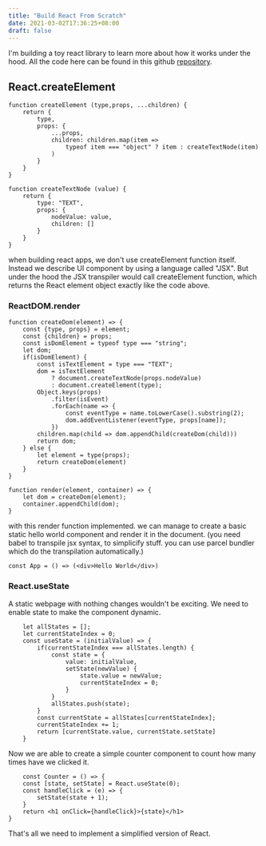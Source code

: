 ```yaml
---
title: "Build React From Scratch"
date: 2021-03-02T17:36:25+08:00
draft: false
---
```


I'm building a toy react library to learn more about how it works under the hood. All the code here can be found in this github [repository](https://github.com/eddychu/simple-react).

## React.createElement

```
function createElement (type,props, ...children) {
    return {
        type,
        props: {
            ...props,
            children: children.map(item => 
                typeof item === "object" ? item : createTextNode(item)   
            )
        }
    }
}

function createTextNode (value) {
    return {
        type: "TEXT",
        props: {
            nodeValue: value,
            children: []
        }
    }
}

```

when building react apps, we don't use createElement function itself. Instead we describe UI component by using a language called "JSX". But under the hood the JSX transpiler would call createElement function, which returns the React element object exactly like the code above.


### ReactDOM.render

```
function createDom(element) => {
    const {type, props} = element;
    const {children} = props;
    const isDomElement = typeof type === "string";
    let dom;
    if(isDomElement) {
        const isTextElement = type === "TEXT";
        dom = isTextElement
            ? document.createTextNode(props.nodeValue)
            : document.createElement(type);
        Object.keys(props)
            .filter(isEvent)
            .forEach(name => {
                const eventType = name.toLowerCase().substring(2);
                dom.addEventListener(eventType, props[name]);
            })
        children.map(child => dom.appendChild(createDom(child)))
        return dom;
    } else {
        let element = type(props);
        return createDom(element)
    }
}

function render(element, container) => {
    let dom = createDom(element);
    container.appendChild(dom);
}
```

with this render function implemented. we can manage to create a basic static hello world component and render it in the document. (you need babel to transpile jsx syntax, to simplicify stuff. you can use parcel bundler which do the transpilation automatically.)

```
const App = () => (<div>Hello World</div>)

```

### React.useState

A static webpage with nothing changes wouldn't be exciting. We need to enable state to make the component dynamic.

```
    let allStates = [];
    let currentStateIndex = 0;
    const useState = (initialValue) => {
        if(currentStateIndex === allStates.length) {
            const state = {
                value: initialValue,
                setState(newValue) {
                    state.value = newValue;
                    currentStateIndex = 0;
                }
            }
            allStates.push(state);
        }
        const currentState = allStates[currentStateIndex];
        currentStateIndex += 1;
        return [currentState.value, currentState.setState]
    }
```

Now we are able to create a simple counter component to count how many times have we clicked it.

```
    const Counter = () => {
    const [state, setState] = React.useState(0);
    const handleClick = (e) => {
        setState(state + 1);
    }
    return <h1 onClick={handleClick}>{state}</h1>
}
```

That's all we need to implement a simplified version of React.